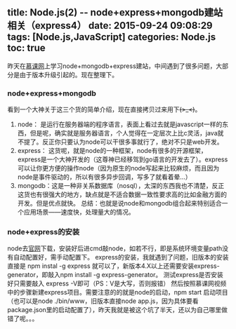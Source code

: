 title: Node.js(2) -- node+express+mongodb建站相关（express4）
date: 2015-09-24 09:08:29
tags: [Node.js,JavaScript]
categories: Node.js
toc: true 
---
昨天在[慕课网](http://www.imooc.com/view/75)上学习node+mongodb+express建站，中间遇到了很多问题，大部分是由于版本升级引起的。现在整理下。

### node+express+mongodb
看到一个大神关于这三个货的简单介绍，现在直接拷贝过来用下~~~~(>_<)~~~~。
1. node：
是运行在服务器端的程序语言，表面上看过去就是javascript一样的东西，但是呢，确实就是服务器语言，个人觉得在一定层次上比c灵活，java就不提了。反正你只要认为node可以干很多事就行了，绝对不只是web开发。
2. express：
这货呢，就是node的一种框架，node有很多的开源框架，express是一个大神开发的（这尊神已经移驾到go语言的开发去了）。express可以让你更方便的操作node（因为原生的node写起来比较麻烦，而且因为node是事件驱动的，所以有很多异步回调，写多了就看着晕...）
3. mongodb：这是一种非关系数据库（nosql），太深的东西我也不清楚，反正这货也有很强大的地方，缺点就是不适合数据一致性要求高的比如金融方面的开发。但是优点就快。
总结：也就是说node和mongodb组合起来特别适合一个应用场景——速度快，处理量大的情况。

### node+express的安装
node去[官网](https://nodejs.org/en/)下载，安装好后进cmd敲node，如若不行，即是系统环境变量path没有自动配置好，需手动配置下。
express的安装，我就遇到了问题，旧版本的安装直接是 npm instal -g express 就可以了，新版本4.X以上还需要安装express-generator，即敲入npm install -g express-generator。
测试express是否安装好只需要敲入 express -V即可（PS：V是大写，否则报错）
然后按照慕课网视频中的步骤新建express项目。需要注意的的就是node的启动，npm start 启动项目（也可以是node ./bin/www，旧版本直接node app.js，因为具体要看package.json里的启动配置了），昨天我就是被这个坑了半天，还以为自己哪里做错了呢。。。

